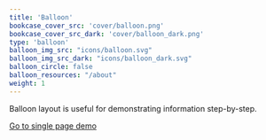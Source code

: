 ```yaml
---
title: 'Balloon'
bookcase_cover_src: 'cover/balloon.png'
bookcase_cover_src_dark: 'cover/balloon_dark.png'
type: 'balloon'
balloon_img_src: "icons/balloon.svg"
balloon_img_src_dark: "icons/balloon_dark.svg"
balloon_circle: false
balloon_resources: "/about"
weight: 1
---
```


Balloon layout is useful for demonstrating information step-by-step.

[Go to single page demo](/hugo-theme-graytr/layouts/demo/balloon/single)
